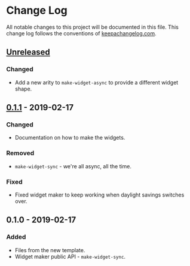 # Change Log
All notable changes to this project will be documented in this file. This change log follows the conventions of [keepachangelog.com](http://keepachangelog.com/).

## [Unreleased]
### Changed
- Add a new arity to `make-widget-async` to provide a different widget shape.

## [0.1.1] - 2019-02-17
### Changed
- Documentation on how to make the widgets.

### Removed
- `make-widget-sync` - we're all async, all the time.

### Fixed
- Fixed widget maker to keep working when daylight savings switches over.

## 0.1.0 - 2019-02-17
### Added
- Files from the new template.
- Widget maker public API - `make-widget-sync`.

[Unreleased]: https://github.com/your-name/lib-draw-graph/compare/0.1.1...HEAD
[0.1.1]: https://github.com/your-name/lib-draw-graph/compare/0.1.0...0.1.1
